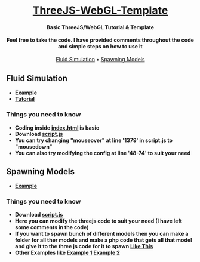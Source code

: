 <h1 align="center">
  <a href="https://github.com/MrShameer/ThreeJS-WebGL-Template">ThreeJS-WebGL-Template</a>
  <br>
</h1>

<h4 align="center">Basic ThreeJS/WebGL Tutorial & Template<br><br>Feel free to take the code. I have provided comments throughout the code and simple steps on how to use it</h4>

<p align="center">
  <a href="#fluid-simulation">Fluid Simulation</a>
  •
  <a href="#spawning-models">Spawning Models</a>
</p>


## Fluid Simulation
- **[Example](https://mrshameer.github.io/ThreeJS-WebGL-Template/FluidSimulation/)**
- **[Tutorial](https://mrshameer.github.io/ThreeJS-WebGL-Template/FluidSimulation/tutorial.html)**

### Things you need to know
- **Coding inside [index.html](https://github.com/MrShameer/ThreeJS-WebGL-Template/blob/main/FluidSimulation/index.html) is basic**
- **Download [script.js](https://github.com/MrShameer/ThreeJS-WebGL-Template/blob/main/FluidSimulation/script.js)**
- **You can try changing "mouseover" at line '1379' in script.js to "mousedown"**
- **You can also try modifying the config at line '48-74' to suit your need**


## Spawning Models
- **[Example](https://mrshameer.github.io/ThreeJS-WebGL-Template/SpawningModels/)**

### Things you need to know
- **Download [script.js](https://github.com/MrShameer/ThreeJS-WebGL-Template/blob/main/SpawningModels/script.js)**
- **Here you can modify the threejs code to suit your need (I have left some comments in the code)**
- **If you want to spawn bunch of different models then you can make a folder for all ther models and make a php code that gets all that model and give it to the three js code for it to spawn [Like This](http://lrgs.ftsm.ukm.my/users/a173586/mypt4/login.php)**
- **Other Examples like [Example 1](https://mrshameer.github.io/Ecommerse/) [Example 2](http://lrgs.ftsm.ukm.my/users/a173586/mypt4/login.php)**
